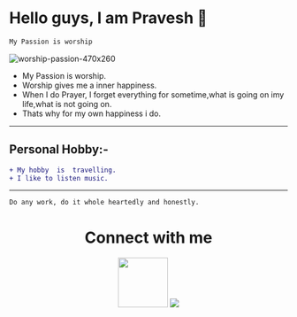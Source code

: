 # Hello guys, I am Pravesh 👋
```sh
My Passion is worship
```


![worship-passion-470x260](https://user-images.githubusercontent.com/82143446/114275201-3a7fc000-9a3f-11eb-8262-f7afb88738d0.jpg)


- My Passion is worship. 
- Worship gives me a inner happiness.
- When I do Prayer, I forget everything for sometime,what is going on imy life,what is not going on.
- Thats why for my own happiness i do.
--------



## Personal Hobby:-
```diff
+ My hobby  is  travelling.
+ I like to listen music.
```
------------

```sh
Do any work, do it whole heartedly and honestly.
```
<h1 align=center>Connect with me</h1>

<p align=center>
  <a href="https://www.instagram.com/parikshit__choudhary"><img src=https://assets.teenvogue.com/photos/573b7d4e0e9d16a80fb5f9c0/master/pass/instagram-hack.jpg Image width="90"></a>
  <a href="https://www.facebook.com/vreshabbhan.rana/"><img src=https://cdn2.iconfinder.com/data/icons/social-media-2285/512/1_Facebook_colored_svg_copy-64.png></a>
  </p>
